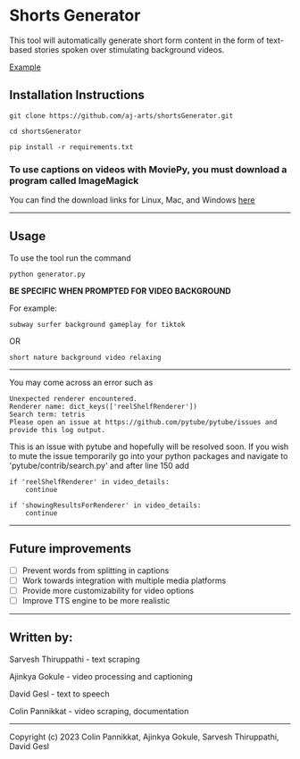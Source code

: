 # **Shorts Generator**

This tool will automatically generate short form content in the form of text-based stories spoken over stimulating background videos.

[Example](https://www.tiktok.com/@reddit.said/video/7235313598632054062)

## Installation Instructions

```
git clone https://github.com/aj-arts/shortsGenerator.git
```
```
cd shortsGenerator
```
```
pip install -r requirements.txt
```

### To use captions on videos with MoviePy, you **must** download a program called ImageMagick

You can find the download links for Linux, Mac, and Windows [here](https://www.imagemagick.org/script/download.php)

---

## Usage


To use the tool run the command

```
python generator.py
```


**BE SPECIFIC WHEN PROMPTED FOR VIDEO BACKGROUND**

For example:

    subway surfer background gameplay for tiktok

OR

    short nature background video relaxing

---

You may come across an error such as 

```
Unexpected renderer encountered.
Renderer name: dict_keys(['reelShelfRenderer'])
Search term: tetris
Please open an issue at https://github.com/pytube/pytube/issues and provide this log output.
```

This is an issue with pytube and hopefully will be resolved soon. If you wish to mute the issue temporarily go into your python packages and navigate to 
'pytube/contrib/search.py' and after line 150 add

```
if 'reelShelfRenderer' in video_details:
    continue
            
if 'showingResultsForRenderer' in video_details:
    continue
```

---

## Future improvements

- [ ] Prevent words from splitting in captions
- [ ] Work towards integration with multiple media platforms
- [ ] Provide more customizability for video options
- [ ] Improve TTS engine to be more realistic

---

## Written by:
Sarvesh Thiruppathi - text scraping

Ajinkya Gokule - video processing and captioning

David Gesl - text to speech

Colin Pannikkat - video scraping, documentation

---
Copyright (c) 2023 Colin Pannikkat, Ajinkya Gokule, Sarvesh Thiruppathi, David Gesl
